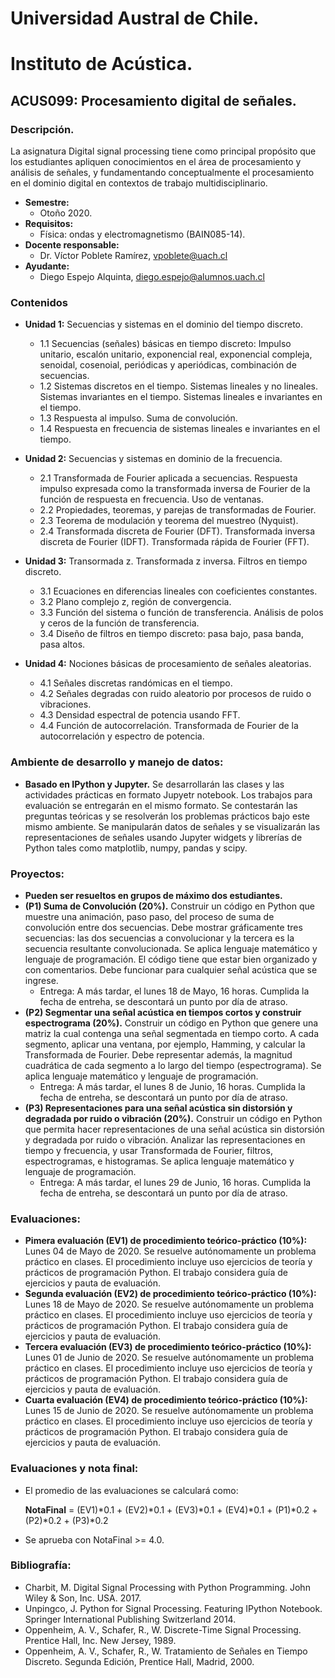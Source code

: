 # Universidad Austral de Chile.
# Instituto de Acústica.
## ACUS099: Procesamiento digital de señales.
### Descripción.
La asignatura Digital signal processing tiene como principal propósito que los estudiantes apliquen conocimientos en el área de procesamiento y análisis de señales, y fundamentando conceptualmente el procesamiento en el dominio digital en contextos de trabajo multidisciplinario.
* **Semestre:** 
  + Otoño 2020. 
* **Requisitos:** 
  + Física: ondas y electromagnetismo (BAIN085-14).
* **Docente responsable:** 
  + Dr. Víctor Poblete Ramírez, vpoblete@uach.cl 
* **Ayudante:**
  + Diego Espejo Alquinta, diego.espejo@alumnos.uach.cl 
### Contenidos
* **Unidad 1:** Secuencias y sistemas en el dominio del tiempo discreto.
  + 1.1 Secuencias (señales) básicas en tiempo discreto: Impulso unitario, escalón unitario, exponencial real, exponencial compleja, senoidal, cosenoial, periódicas y aperiódicas, combinación de secuencias.
  + 1.2 Sistemas discretos en el tiempo. Sistemas lineales y no lineales. Sistemas invariantes en el tiempo. Sistemas lineales e invariantes en el tiempo.
  + 1.3 Respuesta al impulso. Suma de convolución. 
  + 1.4 Respuesta en frecuencia de sistemas lineales e invariantes en el tiempo.

* **Unidad 2:** Secuencias y sistemas en dominio de la frecuencia.  
  + 2.1 Transformada de Fourier aplicada a secuencias. Respuesta impulso expresada como la transformada inversa de Fourier de la función de respuesta en frecuencia. Uso de ventanas.
  + 2.2 Propiedades, teoremas, y parejas de transformadas de Fourier.
  + 2.3 Teorema de modulación y teorema del muestreo (Nyquist).
  + 2.4 Transformada discreta de Fourier (DFT). Transformada inversa discreta de Fourier (IDFT). Transformada rápida de Fourier (FFT).

* **Unidad 3:** Transormada z. Transformada z inversa. Filtros en tiempo discreto. 
  + 3.1 Ecuaciones en diferencias lineales con coeficientes constantes.
  + 3.2 Plano complejo z, región de convergencia.
  + 3.3 Función del sistema o función de transferencia. Análisis de polos y ceros de la función de transferencia.
  + 3.4 Diseño de filtros en tiempo discreto: pasa bajo, pasa banda, pasa altos.
     
* **Unidad 4:** Nociones básicas de procesamiento de señales aleatorias.  
  + 4.1 Señales discretas randómicas en el tiempo.
  + 4.2 Señales degradas con ruido aleatorio por procesos de ruido o vibraciones.
  + 4.3 Densidad espectral de potencia usando FFT.
  + 4.4 Función de autocorrelación. Transformada de Fourier de la autocorrelación y  espectro de potencia.

### Ambiente de desarrollo y manejo de datos:
  + **Basado en IPython y Jupyter.** Se desarrollarán las clases y las actividades prácticas en formato Jupyetr notebook. Los trabajos para evaluación se entregarán en el mismo formato. Se contestarán las preguntas teóricas y se resolverán los problemas prácticos bajo este mismo ambiente. Se manipularán datos de señales y se visualizarán las representaciones de señales usando Jupyter widgets y librerías de Python tales como matplotlib, numpy, pandas y scipy. 

### Proyectos: 
  + **Pueden ser resueltos en grupos de máximo dos estudiantes.**
  + **(P1) Suma de Convolución (20%).** Construir un código en Python que muestre una animación, paso paso, del proceso de suma de convolución entre dos secuencias. Debe mostrar gráficamente tres secuencias: las dos secuencias a convolucionar y la tercera es la secuencia resultante convolucionada. Se aplica lenguaje matemático y lenguaje de programación. El código tiene que estar bien organizado y con comentarios. Debe funcionar para cualquier señal acústica que se ingrese.
    + Entrega: A más tardar, el lunes 18 de Mayo, 16 horas. Cumplida la fecha de entreha, se descontará un punto por día de atraso. 
  + **(P2) Segmentar una señal acústica en tiempos cortos y construir espectrograma (20%).** Construir un código en Python que genere una matriz la cual contenga una señal segmentada en tiempo corto. A cada segmento, aplicar una ventana, por ejemplo, Hamming, y calcular la Transformada de Fourier. Debe representar además, la magnitud cuadrática de cada segmento a lo largo del tiempo (espectrograma). Se aplica lenguaje matemático y lenguaje de programación. 
    + Entrega: A más tardar, el lunes 8 de Junio, 16 horas. Cumplida la fecha de entreha, se descontará un punto por día de atraso.
  + **(P3) Representaciones para una señal acústica sin distorsión y degradada por ruido o vibración (20%).** Construir un código en Python que permita hacer representaciones de una señal acústica sin distorsión y degradada por ruido o vibración. Analizar las representaciones en tiempo y frecuencia, y usar Transformada de Fourier, filtros, espectrogramas, e histogramas. Se aplica lenguaje matemático y lenguaje de programación.
    + Entrega: A más tardar, el lunes 29 de Junio, 16 horas. Cumplida la fecha de entreha, se descontará un punto por día de atraso.
    
### Evaluaciones:
  + **Pimera evaluación (EV1) de procedimiento teórico-práctico (10%):** Lunes 04 de Mayo de 2020. 
Se resuelve autónomamente un problema práctico en clases. El procedimiento incluye uso ejercicios de teoría y prácticos de programación Python. El trabajo considera guía de ejercicios y pauta de evaluación.
  + **Segunda evaluación (EV2) de procedimiento teórico-práctico (10%):** Lunes 18 de Mayo de 2020. 
Se resuelve autónomamente un problema práctico en clases. El procedimiento incluye uso ejercicios de teoría y prácticos de programación Python. El trabajo considera guía de ejercicios y pauta de evaluación. 
  + **Tercera evaluación (EV3) de procedimiento teórico-práctico (10%):** Lunes 01 de Junio de 2020. 
Se resuelve autónomamente un problema práctico en clases. El procedimiento incluye uso ejercicios de teoría y prácticos de programación Python. El trabajo considera guía de ejercicios y pauta de evaluación.
  + **Cuarta evaluación (EV4) de procedimiento teórico-práctico (10%):** Lunes 15 de Junio de 2020. 
Se resuelve autónomamente un problema práctico en clases. El procedimiento incluye uso ejercicios de teoría y prácticos de programación Python. El trabajo considera guía de ejercicios y pauta de evaluación. 

### Evaluaciones y nota final:     
  + El promedio de las evaluaciones se calculará como:
  
       **NotaFinal** = (EV1)*0.1 + (EV2)*0.1 + (EV3)*0.1 + (EV4)*0.1 + (P1)*0.2 + (P2)*0.2 + (P3)*0.2
       
  + Se aprueba con NotaFinal >= 4.0.
  
 ### Bibliografía:
  + Charbit, M. Digital Signal Processing with Python Programming. John Wiley & Son, Inc. USA. 2017.
  + Unpingco, J. Python for Signal Processing. Featuring IPython Notebook. Springer International Publishing Switzerland 2014.
  + Oppenheim, A. V., Schafer, R., W. Discrete-Time Signal Processing. Prentice Hall, Inc. New Jersey, 1989. 
  + Oppenheim, A. V., Schafer, R., W. Tratamiento de Señales en Tiempo Discreto. Segunda Edición, Prentice Hall, Madrid, 2000.

